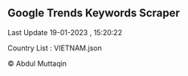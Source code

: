 

## Google Trends Keywords Scraper 
 
Last Update 19-01-2023 , 15:20:22

Country List :
VIETNAM.json



© Abdul Muttaqin 
